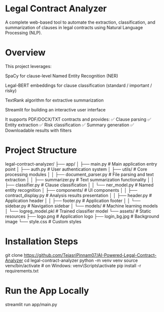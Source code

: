 # Legal Contract Analyzer
A complete web-based tool to automate the extraction, classification, and summarization of clauses in legal contracts using Natural Language Processing (NLP).

# Overview
This project leverages:

SpaCy for clause-level Named Entity Recognition (NER)

Legal-BERT embeddings for clause classification (standard / important / risky)

TextRank algorithm for extractive summarization

Streamlit for building an interactive user interface

It supports PDF/DOCX/TXT contracts and provides:
✅ Clause parsing
✅ Entity extraction
✅ Risk classification
✅ Summary generation
✅ Downloadable results with filters
# Project Structure
legal-contract-analyzer/
├── app/
│   ├── main.py                 # Main application entry point
│   ├── auth.py                 # User authentication system
│   ├── utils/                  # Core processing modules
│   │   ├── document_parser.py  # File parsing and text extraction
│   │   ├── summarizer.py       # Text summarization functionality
│   │   ├── classifier.py       # Clause classification
│   │   └── ner_model.py        # Named entity recognition
│   ├── components/             # UI components
│   │   ├── contract_display.py # Analysis results presentation
│   │   ├── header.py           # Application header
│   │   ├── footer.py           # Application footer
│   │   └── sidebar.py          # Navigation sidebar
│   └── models/                 # Machine learning models
│       └── logreg_model.pkl    # Trained classifier model
└── assets/                     # Static resources
    ├── logo.png                # Application logo
    ├── login_bg.jpg            # Background image
    └── style.css               # Custom styles
# Installation Steps
git clone https://github.com/TejasriPinnam07/AI-Powered-Legal-Contract-Analyzer
cd legal-contract-analyzer
python -m venv venv
source venv/bin/activate  # on Windows: venv\Scripts\activate
pip install -r requirements.txt
# Run the App Locally
streamlit run app/main.py
